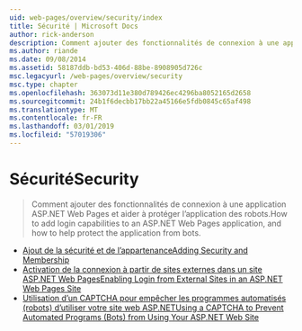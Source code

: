 ```yaml
---
uid: web-pages/overview/security/index
title: Sécurité | Microsoft Docs
author: rick-anderson
description: Comment ajouter des fonctionnalités de connexion à une application ASP.NET Web Pages et aider à protéger l’application des robots.
ms.author: riande
ms.date: 09/08/2014
ms.assetid: 58187ddb-bd53-406d-88be-8908905d726c
msc.legacyurl: /web-pages/overview/security
msc.type: chapter
ms.openlocfilehash: 363073d11e380d789426ec4296ba8052165d2658
ms.sourcegitcommit: 24b1f6decbb17bb22a45166e5fdb0845c65af498
ms.translationtype: MT
ms.contentlocale: fr-FR
ms.lasthandoff: 03/01/2019
ms.locfileid: "57019306"
---
```

<a name="security"></a><span data-ttu-id="898be-103">Sécurité</span><span class="sxs-lookup"><span data-stu-id="898be-103">Security</span></span>
====================
> <span data-ttu-id="898be-104">Comment ajouter des fonctionnalités de connexion à une application ASP.NET Web Pages et aider à protéger l’application des robots.</span><span class="sxs-lookup"><span data-stu-id="898be-104">How to add login capabilities to an ASP.NET Web Pages application, and how to help protect the application from bots.</span></span>


- [<span data-ttu-id="898be-105">Ajout de la sécurité et de l’appartenance</span><span class="sxs-lookup"><span data-stu-id="898be-105">Adding Security and Membership</span></span>](16-adding-security-and-membership.md)
- [<span data-ttu-id="898be-106">Activation de la connexion à partir de sites externes dans un site ASP.NET Web Pages</span><span class="sxs-lookup"><span data-stu-id="898be-106">Enabling Login from External Sites in an ASP.NET Web Pages Site</span></span>](enabling-login-from-external-sites-in-an-aspnet-web-pages-site.md)
- [<span data-ttu-id="898be-107">Utilisation d’un CAPTCHA pour empêcher les programmes automatisés (robots) d’utiliser votre site web ASP.NET</span><span class="sxs-lookup"><span data-stu-id="898be-107">Using a CAPTCHA to Prevent Automated Programs (Bots) from Using Your ASP.NET Web Site</span></span>](using-a-catpcha-to-prevent-automated-programs-bots-from-using-your-aspnet-web-site.md)
